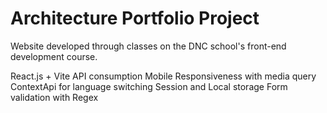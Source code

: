 # Architecture Portfolio Project

  Website developed through classes on the DNC school's front-end development course.

  React.js + Vite
  API consumption
  Mobile Responsiveness with media query
  ContextApi for language switching
  Session and Local storage
  Form validation with Regex
